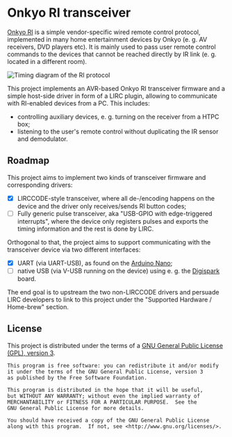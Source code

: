 Onkyo RI transceiver
====================

[Onkyo RI][1] is a simple vendor-specific wired remote control protocol,
implemented in many home entertainment devices by Onkyo (e. g. AV receivers, DVD
players etc). It is mainly used to pass user remote control commands to the
devices that cannot be reached directly by IR link (e. g. located in a different
room).

[1]: http://fredboboss.free.fr/articles/onkyo_ri.php

![Timing diagram of the RI protocol](http://fredboboss.free.fr/images/ri_pulses.png)

This project implements an AVR-based Onkyo RI transceiver firmware and a simple
host-side driver in form of a LIRC plugin, allowing to communicate with
RI-enabled devices from a PC. This includes:
* controlling auxiliary devices, e. g. turning on the receiver from a HTPC box;
* listening to the user's remote control without duplicating the IR sensor and
  demodulator.


Roadmap
-------

This project aims to implement two kinds of transceiver firmware and corresponding
drivers:

- [x] LIRCCODE-style transceiver, where all de-/encoding happens on the device
  and the driver only receives/sends RI button codes;
- [ ] Fully generic pulse transceiver, aka "USB-GPIO with edge-triggered interrupts",
  where the device only registers pulses and exports the timing information
  and the rest is done by LIRC.

Orthogonal to that, the project aims to support communicating with the transceiver
device via two different interfaces:

- [x] UART (via UART-USB), as found on the
  [Arduino Nano](http://arduino.ru/Hardware/ArduinoBoardNano);
- [ ] native USB (via V-USB running on the device) using e. g. the
  [Digispark](http://digistump.com/products/1) board.

The end goal is to upstream the two non-LIRCCODE drivers and persuade LIRC
developers to link to this project under the "Supported Hardware / Home-brew"
section.


License
-------

This project is distributed under the terms of a [GNU General Public License
(GPL), version 3][4].

    This program is free software: you can redistribute it and/or modify
    it under the terms of the GNU General Public License, version 3
    as published by the Free Software Foundation.

    This program is distributed in the hope that it will be useful,
    but WITHOUT ANY WARRANTY; without even the implied warranty of
    MERCHANTABILITY or FITNESS FOR A PARTICULAR PURPOSE.  See the
    GNU General Public License for more details.

    You should have received a copy of the GNU General Public License
    along with this program.  If not, see <http://www.gnu.org/licenses/>.

[4]: https://www.gnu.org/licenses/gpl-3.0.en.html
